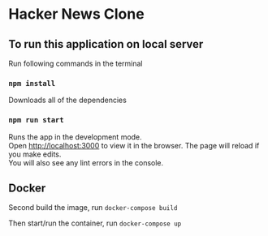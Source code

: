# Hacker News Clone

## To run this application on local server

Run following commands in the terminal

### `npm install`

Downloads all of the dependencies

### `npm run start`

Runs the app in the development mode.<br />
Open [http://localhost:3000](http://localhost:3000) to view it in the browser.
The page will reload if you make edits.<br />
You will also see any lint errors in the console.

## Docker 

Second build the image, run `docker-compose build`

Then start/run the container, run `docker-compose up`
